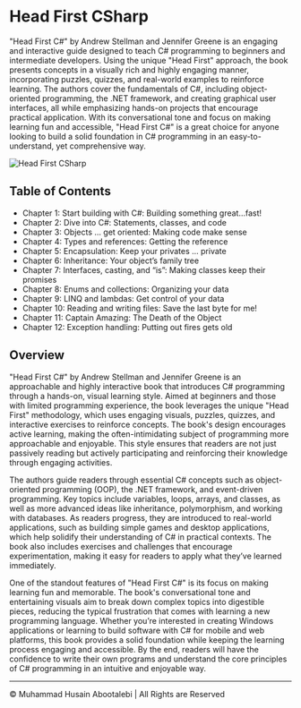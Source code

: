<!-- ©©©©©©©©©©©©©©©©©©©©©©©© All Rights Are Reserved By Muhammad Husain Abootalebi ©©©©©©©©©©©©©©©©©©©©©©©©©©©©©©©©©© -->

# Head First CSharp

"Head First C#" by Andrew Stellman and Jennifer Greene is an engaging and interactive guide designed to teach C# programming to beginners and intermediate developers. Using the unique "Head First" approach, the book presents concepts in a visually rich and highly engaging manner, incorporating puzzles, quizzes, and real-world examples to reinforce learning. The authors cover the fundamentals of C#, including object-oriented programming, the .NET framework, and creating graphical user interfaces, all while emphasizing hands-on projects that encourage practical application. With its conversational tone and focus on making learning fun and accessible, "Head First C#" is a great choice for anyone looking to build a solid foundation in C# programming in an easy-to-understand, yet comprehensive way.

![Head First CSharp](../../assets/Books/Book%20Covers/1%20-%203%20-%20Head%20First%20CSharp.webp)

## Table of Contents

- Chapter 1: Start building with C#: Building something great…fast!
- Chapter 2: Dive into C#: Statements, classes, and code
- Chapter 3: Objects ... get oriented: Making code make sense
- Chapter 4: Types and references: Getting the reference
- Chapter 5: Encapsulation: Keep your privates ... private
- Chapter 6: Inheritance: Your object’s family tree
- Chapter 7: Interfaces, casting, and “is”: Making classes keep their promises
- Chapter 8: Enums and collections: Organizing your data
- Chapter 9: LINQ and lambdas: Get control of your data
- Chapter 10: Reading and writing files: Save the last byte for me!
- Chapter 11: Captain Amazing: The Death of the Object
- Chapter 12: Exception handling: Putting out fires gets old

## Overview

"Head First C#" by Andrew Stellman and Jennifer Greene is an approachable and highly interactive book that introduces C# programming through a hands-on, visual learning style. Aimed at beginners and those with limited programming experience, the book leverages the unique "Head First" methodology, which uses engaging visuals, puzzles, quizzes, and interactive exercises to reinforce concepts. The book's design encourages active learning, making the often-intimidating subject of programming more approachable and enjoyable. This style ensures that readers are not just passively reading but actively participating and reinforcing their knowledge through engaging activities.

The authors guide readers through essential C# concepts such as object-oriented programming (OOP), the .NET framework, and event-driven programming. Key topics include variables, loops, arrays, and classes, as well as more advanced ideas like inheritance, polymorphism, and working with databases. As readers progress, they are introduced to real-world applications, such as building simple games and desktop applications, which help solidify their understanding of C# in practical contexts. The book also includes exercises and challenges that encourage experimentation, making it easy for readers to apply what they’ve learned immediately.

One of the standout features of "Head First C#" is its focus on making learning fun and memorable. The book's conversational tone and entertaining visuals aim to break down complex topics into digestible pieces, reducing the typical frustration that comes with learning a new programming language. Whether you’re interested in creating Windows applications or learning to build software with C# for mobile and web platforms, this book provides a solid foundation while keeping the learning process engaging and accessible. By the end, readers will have the confidence to write their own programs and understand the core principles of C# programming in an intuitive and enjoyable way.

---

© Muhammad Husain Abootalebi | All Rights are Reserved

<!-- ©©©©©©©©©©©©©©©©©©©©©©©© All Rights Are Reserved By Muhammad Husain Abootalebi ©©©©©©©©©©©©©©©©©©©©©©©©©©©©©©©©©© -->
